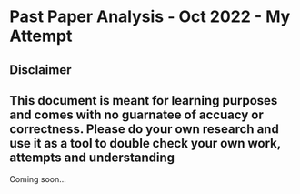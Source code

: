 # Past Paper Analysis - Oct 2022 - My Attempt

## Disclaimer
This document is meant for learning purposes and comes with no guarnatee of accuacy or correctness. Please do your own research and use it as a tool to double check your own work, attempts and understanding
---

Coming soon...